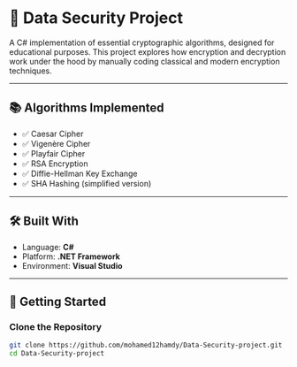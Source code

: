 # 🔐 Data Security Project

A C# implementation of essential cryptographic algorithms, designed for educational purposes. This project explores how encryption and decryption work under the hood by manually coding classical and modern encryption techniques.

---

## 📚 Algorithms Implemented

- ✅ Caesar Cipher
- ✅ Vigenère Cipher
- ✅ Playfair Cipher
- ✅ RSA Encryption
- ✅ Diffie-Hellman Key Exchange
- ✅ SHA Hashing (simplified version)

---

## 🛠️ Built With

- Language: **C#**
- Platform: **.NET Framework**
- Environment: **Visual Studio**

---

## 🚀 Getting Started

### Clone the Repository

```bash
git clone https://github.com/mohamed12hamdy/Data-Security-project.git
cd Data-Security-project
